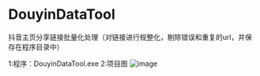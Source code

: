# DouyinDataTool
抖音主页分享链接批量化处理（对链接进行规整化，剔除错误和重复的url，并保存在程序目录中）

1:程序：DouyinDataTool.exe
2:项目图
![image](https://github.com/user-attachments/assets/0fcd51aa-cca5-497e-9553-be42b366a8e1)


